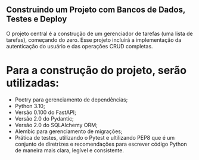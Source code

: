 ## Construindo um Projeto com Bancos de Dados, Testes e Deploy

O projeto central é a construção de um gerenciador de tarefas (uma lista de tarefas), começando do zero. Esse projeto incluirá a implementação da autenticação do usuário e das operações CRUD completas.

# Para a construção do projeto, serão utilizadas:

- Poetry para gerenciamento de dependências;
- Python 3.10;
- Versão 0.100 do FastAPI;
- Versão 2.0 do Pydantic;
- Versão 2.0 do SQLAlchemy ORM;
- Alembic para gerenciamento de migrações;
- Prática de testes, utilizando o Pytest e ultilizando PEP8
  que é um conjunto de diretrizes e recomendações para escrever código Python de maneira mais clara, legível e consistente.
